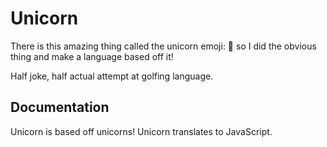# Unicorn
There is this amazing thing called the unicorn emoji: 🦄 so I did the obvious thing and make a language based off it!

Half joke, half actual attempt at golfing language.

## Documentation

Unicorn is based off unicorns! Unicorn translates to JavaScript.
